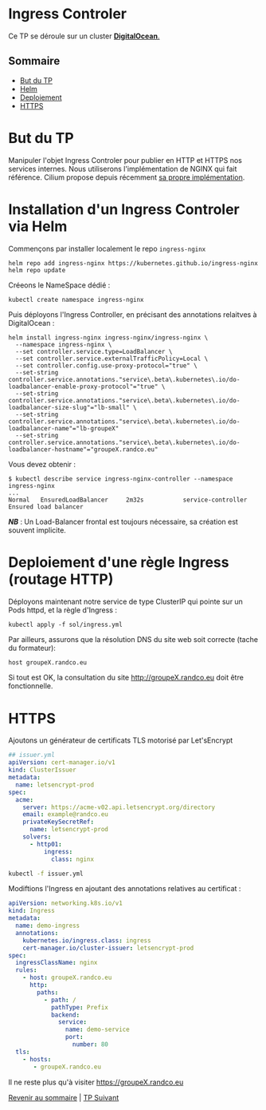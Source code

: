 # Ingress Controler

Ce TP se déroule sur un cluster <ins>**DigitalOcean**<ins>.

## Sommaire
  * [But du TP](#but-du-tp)
  * [Helm](#helm)
  * [Deploiement](#deploiement)
  * [HTTPS](#https)


# But du TP
Manipuler l'objet Ingress Controler pour publier en HTTP et HTTPS nos services internes.
Nous utiliserons l'implémentation de NGINX qui fait référence.
Cilium propose depuis récemment [sa propre implémentation](https://docs.cilium.io/en/stable/network/servicemesh/ingress/). 


# Installation d'un Ingress Controler via Helm
Commençons par installer localement le repo `ingress-nginx`
```shell
helm repo add ingress-nginx https://kubernetes.github.io/ingress-nginx
helm repo update
```
Créeons le NameSpace dédié :
```shell
kubectl create namespace ingress-nginx
```

Puis déployons l'Ingress Controller, en précisant des annotations relaitves à DigitalOcean :
```shell
helm install ingress-nginx ingress-nginx/ingress-nginx \
  --namespace ingress-nginx \
  --set controller.service.type=LoadBalancer \
  --set controller.service.externalTrafficPolicy=Local \
  --set controller.config.use-proxy-protocol="true" \
  --set-string controller.service.annotations."service\.beta\.kubernetes\.io/do-loadbalancer-enable-proxy-protocol"="true" \
  --set-string controller.service.annotations."service\.beta\.kubernetes\.io/do-loadbalancer-size-slug"="lb-small" \
  --set-string controller.service.annotations."service\.beta\.kubernetes\.io/do-loadbalancer-name"="lb-groupeX"
  --set-string controller.service.annotations."service\.beta\.kubernetes\.io/do-loadbalancer-hostname"="groupeX.randco.eu"
  ```

Vous devez obtenir :
```shell
$ kubectl describe service ingress-nginx-controller --namespace ingress-nginx
...
Normal   EnsuredLoadBalancer     2m32s           service-controller  Ensured load balancer
  ```


***NB*** : Un Load-Balancer frontal est toujours nécessaire, sa création est souvent implicite.

# Deploiement d'une règle Ingress (routage HTTP)
Déployons maintenant notre service de type ClusterIP qui pointe sur un Pods httpd, et la règle d'Ingress :
```shell
kubectl apply -f sol/ingress.yml
```
Par ailleurs, assurons que la résolution DNS du site web soit correcte (tache du formateur):
```bash
host groupeX.randco.eu
```
Si tout est OK, la consultation du site http://groupeX.randco.eu doit être fonctionnelle.

# HTTPS
Ajoutons un générateur de certificats TLS motorisé par Let'sEncrypt

```yaml
## issuer.yml
apiVersion: cert-manager.io/v1
kind: ClusterIssuer
metadata:
  name: letsencrypt-prod
spec:
  acme:
    server: https://acme-v02.api.letsencrypt.org/directory
    email: example@randco.eu
    privateKeySecretRef:
      name: letsencrypt-prod
    solvers:
      - http01:
          ingress:
            class: nginx
```

```bash
kubectl -f issuer.yml
```


Modiftions l'Ingress en ajoutant des annotations relatives au certificat :

```yaml
apiVersion: networking.k8s.io/v1
kind: Ingress
metadata:
  name: demo-ingress
  annotations:
    kubernetes.io/ingress.class: ingress
    cert-manager.io/cluster-issuer: letsencrypt-prod
spec:
  ingressClassName: nginx
  rules:
    - host: groupeX.randco.eu
      http:
        paths:
          - path: /
            pathType: Prefix
            backend:
              service:
                name: demo-service
                port:
                  number: 80
  tls:
    - hosts:
       - groupeX.randco.eu
```
Il ne reste plus qu'à visiter https://groupeX.randco.eu

[Revenir au sommaire](../README.md) | [TP Suivant](./TP16.md)
